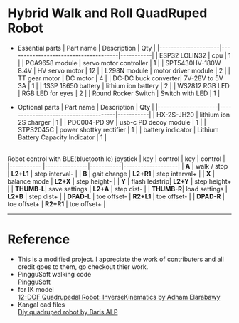 # Hybrid Walk and Roll QuadRuped Robot

- Essential parts
  | Part name           | Description                          |  Qty     |
  |---------------------|--------------------------------------|-----------|
  | ESP32 LOLIN32       | cpu                                  | 1         |
  | PCA9658 module      | servo motor controller               | 1         |
  | SPT5430HV-180W 8.4V | HV servo motor                       | 12        |
  | L298N module        | motor driver module                  | 2         |
  | TT gear motor       | DC motor                             | 4         |
  | DC-DC buck converter| 7V-28V to 5V 3A                      | 1         |
  | 1S3P 18650 battery  | lithium ion battery                  | 2         |
  | WS2812 RGB LED      | RGB LED for eyes                     | 2         |
  | Round Rocker Switch | Switch with LED                      | 1         |

- Optional parts
  | Part name           | Description                          |  Qty     |
  |---------------------|--------------------------------------|-----------|
  | HX-2S-JH20          | lithium ion 2S charger               | 1         |
  | PDC004-PD 9V        | usb-c PD decoy module                | 1         |
  | STPS2045C           | power shottky rectifier              | 1         |
  | battery indicator   | Lithium Battery Capacity Indicator   | 1         |
<br><br>

Robot control with BLE(bluetooth le) joystick
  | key        |    control    |  key      |  control          |
  |----------- |---------------|-----------|-------------------|
  | **A**      | walk / stop   | **L2+L1** | step interval-    |
  | **B**      | gait change   | **L2+R1** | step interval+    |
  | **X**      | balance mode  | **L2+X**  | step height-      |
  | **Y**      | flash ledstrip| **L2+Y**  | step height+      |
  | **THUMB-L**| save settings | **L2+A**  | step dist-        |
  | **THUMB-R**| load settings | **L2+B**  | step dist+        |
  | **DPAD-L** | toe offset-   | **R2+L1** | toe offset-       |
  | **DPAD-R** | toe offset+   | **R2+R1** | toe offset+       |

----
# Reference
  - This is a modified project. I appreciate the work of contributers and all credit goes to them, go checkout thier work.
  - PingguSoft walking code<br>
    [PingguSoft](https://github.com/PingguSoft/esp32_quadruped.git)
  - for IK model<br>
    [12-DOF Quadrupedal Robot: InverseKinematics by Adham Elarabawy](https://www.adham-e.dev/pdf/IK_Model.pdf)
  - Kangal cad files<br>
    [Diy quadruped robot by Baris ALP](https://grabcad.com/library/diy-quadruped-robot-1)


